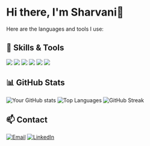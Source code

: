 # Hi there, I'm Sharvani👋

Here are the languages and tools I use:

## 🔧 Skills & Tools

<img src="https://img.icons8.com/color/48/000000/html-5.png"/> <img src="https://img.icons8.com/color/48/000000/css3.png"/> <img src="https://img.icons8.com/color/48/000000/javascript.png"/> <img src="https://img.icons8.com/color/48/000000/python.png"/> <img src="https://img.icons8.com/color/48/000000/c-programming.png"/> <img src="https://img.icons8.com/color/48/000000/c-plus-plus-logo.png"/>

## 📊 GitHub Stats

![Your GitHub stats](https://github-readme-stats.vercel.app/api?username=Sharvani-123&show_icons=true&theme=radical)
![Top Languages](https://github-readme-stats.vercel.app/api/top-langs/?username=yourusername&layout=compact&theme=radical)
![GitHub Streak](https://github-readme-streak-stats.herokuapp.com/?user=yourusername&theme=radical)
## 📫 Contact

[![Email](https://img.icons8.com/color/48/000000/gmail--v1.png)](mailto:sharvani11620@gmail.com)
[![LinkedIn](https://img.icons8.com/color/48/000000/linkedin.png)](https://www.linkedin.com/in/sharvani123)
